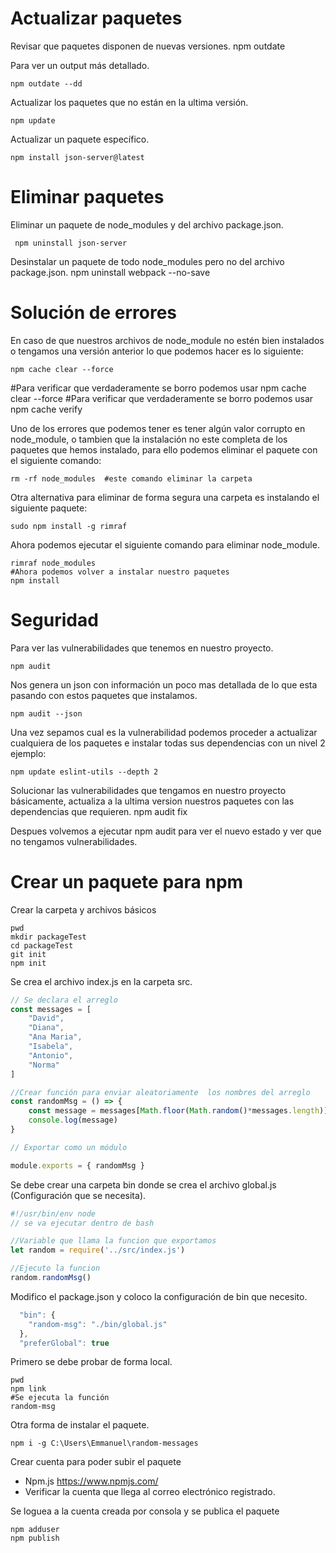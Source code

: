 # Actualizar paquetes

Revisar que paquetes disponen de nuevas versiones.
    npm outdate

Para ver un output más detallado.

    npm outdate --dd

Actualizar los paquetes que no están en la ultima versión.

    npm update

Actualizar un paquete específico.

    npm install json-server@latest

# Eliminar paquetes

Eliminar un paquete de node_modules y del archivo package.json.

     npm uninstall json-server

Desinstalar un paquete de todo node_modules pero no del archivo package.json.
        npm uninstall webpack --no-save

# Solución de errores

En caso de que nuestros archivos de node_module no estén bien instalados o tengamos una versión anterior lo que podemos hacer es lo siguiente:

    npm cache clear --force
#Para verificar que verdaderamente se borro podemos usar
    npm cache clear --force
    #Para verificar que verdaderamente se borro podemos usar
    npm cache verify

Uno de los errores que podemos tener es tener algún valor corrupto en node_module, o tambien que la instalación no este completa de los paquetes que hemos instalado, para ello podemos eliminar el paquete con el siguiente comando:

    rm -rf node_modules  #este comando eliminar la carpeta 


Otra alternativa para eliminar de forma segura una carpeta es instalando el siguiente paquete:

    sudo npm install -g rimraf

Ahora podemos ejecutar el siguiente comando para eliminar node_module.

    rimraf node_modules 
    #Ahora podemos volver a instalar nuestro paquetes
    npm install


# Seguridad 

Para ver las vulnerabilidades que tenemos en nuestro proyecto.

    npm audit

Nos genera un json con información un poco mas detallada de lo que esta pasando con estos paquetes que instalamos.

    npm audit --json

Una vez sepamos cual es la vulnerabilidad podemos proceder a actualizar cualquiera de los paquetes e instalar todas sus dependencias con un nivel 2 ejemplo:

    npm update eslint-utils --depth 2


Solucionar las vulnerabilidades que tengamos en nuestro proyecto básicamente, actualiza a la ultima version nuestros paquetes con las dependencias que requieren.
    npm audit fix

Despues volvemos a ejecutar npm audit para ver el nuevo estado y ver que no tengamos vulnerabilidades.

# Crear un paquete para npm

Crear la carpeta y archivos básicos

    pwd
    mkdir packageTest
    cd packageTest
    git init
    npm init

Se crea el archivo index.js en la carpeta src.
```javascript
// Se declara el arreglo
const messages = [
    "David",
    "Diana",
    "Ana Maria",
    "Isabela",
    "Antonio",
    "Norma"
]

//Crear función para enviar aleatoriamente  los nombres del arreglo
const randomMsg = () => {
    const message = messages[Math.floor(Math.random()*messages.length)]
    console.log(message)
}

// Exportar como un módulo

module.exports = { randomMsg }
```

Se debe crear una carpeta bin donde se crea el archivo global.js (Configuración que se necesita).

```javascript
#!/usr/bin/env node
// se va ejecutar dentro de bash

//Variable que llama la funcion que exportamos
let random = require('../src/index.js')

//Ejecuto la funcion
random.randomMsg()
```
Modifico el package.json y coloco la configuración de bin que necesito.
```javascript
  "bin": {
    "random-msg": "./bin/global.js"
  },
  "preferGlobal": true
```

Primero se debe probar de forma local.

    pwd
    npm link
    #Se ejecuta la función
    random-msg

Otra forma de instalar el paquete.

    npm i -g C:\Users\Emmanuel\random-messages

Crear cuenta para poder subir el paquete
- Npm.js https://www.npmjs.com/
- Verificar la cuenta que llega al correo electrónico registrado.

Se loguea a la cuenta creada por consola y se publica el paquete

    npm adduser
    npm publish
